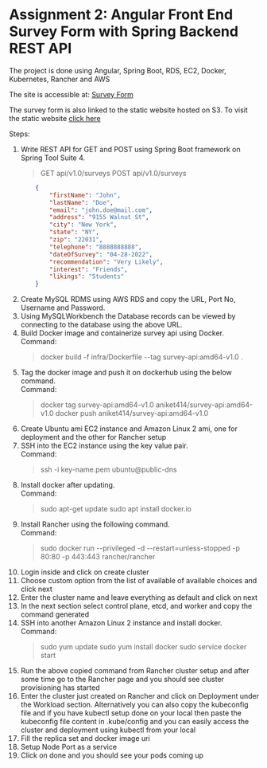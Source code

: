 # Assignment 2: Angular Front End Survey Form with Spring Backend REST API

The project is done using Angular, Spring Boot, RDS, EC2, Docker, Kubernetes, Rancher and AWS

The site is accessible at: [Survey Form](http://3.87.210.233:30654/Survey/survey.html)

The survey form is also linked to the static website hosted on S3. To visit the static website [click here](http://aniketpandey.s3-website-us-east-1.amazonaws.com)

Steps:

1. Write REST API for GET and POST using Spring Boot framework on Spring Tool Suite 4.
    > GET api/v1.0/surveys
    > POST api/v1.0/surveys
    ```json
        {
            "firstName": "John",
            "lastName": "Doe",
            "email": "john.doe@mail.com",
            "address": "9155 Walnut St",
            "city": "New York",
            "state": "NY",
            "zip": "22031",
            "telephone": "8888888888",
            "dateOfSurvey": "04-28-2022",
            "recommendation": "Very Likely",
            "interest": "Friends",
            "likings": "Students"
        }
2. Create MySQL RDMS using AWS RDS and copy the URL, Port No, Username and Password.
3. Using MySQLWorkbench the Database records can be viewed by connecting to the database using the above URL.
4. Build Docker image and containerize survey api using Docker.<br>
    Command:
    > docker build -f infra/Dockerfile --tag survey-api:amd64-v1.0 .
5. Tag the docker image and push it on dockerhub using the below command.<br>
    Command:
    > docker tag survey-api:amd64-v1.0 aniket414/survey-api:amd64-v1.0
    > docker push aniket414/survey-api:amd64-v1.0
6. Create Ubuntu ami EC2 instance and Amazon Linux 2 ami, one for deployment and the other for Rancher setup
7. SSH into the EC2 instance using the key value pair.<br>
    Command:
    > ssh -i key-name.pem ubuntu@public-dns
8. Install docker after updating.<br>
    Command:
    > sudo apt-get update
    > sudo apt install docker.io
9. Install Rancher using the following command.<br>
    Command:
    > sudo docker run --privileged -d --restart=unless-stopped -p 80:80 -p 443:443 rancher/rancher
10. Login inside and click on create cluster
11. Choose custom option from the list of available of available choices and click next
12. Enter the cluster name and leave everything as default and click on next
13. In the next section select control plane, etcd, and worker and copy the command generated
14. SSH into another Amazon Linux 2 instance and install docker.<br>
    Command:
    > sudo yum update
    > sudo yum install docker
    > sudo service docker start
15. Run the above copied command from Rancher cluster setup and after some time go to the Rancher page and you should see cluster provisioning has started
16. Enter the cluster just created on Rancher and click on Deployment under the Workload section. Alternatively you can also copy the kubeconfig file and if you have kubectl setup done on your local then paste the kubeconfig file content in .kube/config and you can easily access the cluster and deployment using kubectl from your local
17. Fill the replica set and docker image uri
18. Setup Node Port as a service
19. Click on done and you should see your pods coming up

